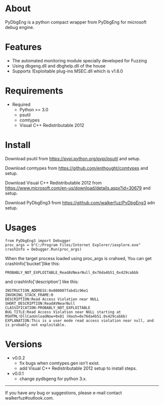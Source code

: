 # About

PyDbgEng is a python compact wrapper from PyDbgEng for microsoft debug engine.

# Features

* The automated monitoring module specially developed for Fuzzing
* Using dbgeng.dll and dbghelp.dll of the house
* Supports !Exploitable plug-ins MSEC.dll which is v1.6.0

# Requirements

* Required
    * Python >= 3.0
	* psutil
	* comtypes
	* Visual C++ Redistributable 2012

# Install

Download psutil from https://pypi.python.org/pypi/psutil and setup.

Download comtypes from https://github.com/enthought/comtypes and setup.

Download Visual C++ Redistributable 2012 from https://www.microsoft.com/en-us/download/details.aspx?id=30679 and setup.

Download PyDbgEng3 from https://github.com/walkerfuz/PyDbgEng3 adn setup.
	
# Usages

	from PyDbgEng3 import Debugger
	proc_args = b"C:/Program Files/Internet Explorer/iexplore.exe"
	crashInfo = Debugger.Run(proc_args)

When the target process loaded using proc_args is crahsed, You can get crashInfo['bucket']like this:

	PROBABLY_NOT_EXPLOITABLE_ReadAVNearNull_0x76da4b51_0x429cabbb

and crashInfo['description'] like this:

	INSTRUCTION_ADDRESS:0x000007fabd1c96e1
	INVOKING_STACK_FRAME:0
	DESCRIPTION:Read Access Violation near NULL
	SHORT_DESCRIPTION:ReadAVNearNull
	CLASSIFICATION:PROBABLY_NOT_EXPLOITABLE
	BUG_TITLE:Read Access Violation near NULL starting at MSHTML!DllCanUnloadNow+0x01 (Hash=0x76da4b51.0x429cabbb)
	EXPLANATION:This is a user mode read access violation near null, and is probably not exploitable.

# Versions
	
* v0.0.2
	* fix bugs when comtypes.gen isn't exist.
	* add Visual C++ Redistributable 2012 setup to install steps.
* v0.0.1
	* change pydbgeng for python 3.x.

------

If you have any bug or suggestions, please e-mail contact walkerfuz#outlook.com.
